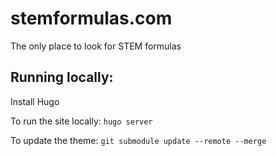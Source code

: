 # stemformulas.com
The only place to look for STEM formulas




## Running locally:

Install Hugo

To run the site locally:
`hugo server`


To update the theme:
`git submodule update --remote --merge`
